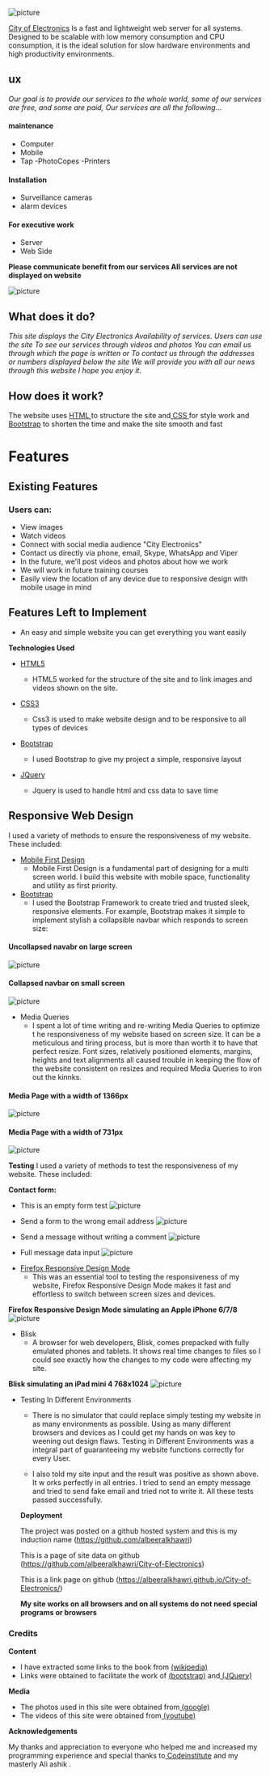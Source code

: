 
![picture](https://a.top4top.net/p_1010vmsd71.jpg)

 <a href="about.html">City of Electronics</a> Is a fast and lightweight web server for all systems.
Designed to be scalable with low memory consumption and CPU consumption,
it is the ideal solution for slow hardware environments and high productivity environments.

## ux 

_Our goal is to provide our services to the whole world,
some of our services are free,
 and some are paid,
Our services are all the following_...

#### maintenance

 - Computer 
 - Mobile 
 - Tap
 -PhotoCopes
 -Printers
#### Installation
- Surveillance cameras
- alarm devices
#### For executive work
- Server 
- Web Side

**Please communicate benefit from our services All services are not displayed on  website**

![picture](https://e.top4top.net/p_101003u4d1.png)

## What does it do?

_This site displays the City Electronics
Availability of services. Users can use the site
To see our services through videos and photos
You can email us through which the page is written or
To contact us through the addresses or numbers displayed below the site
We will provide you with all our news through this website
I hope you enjoy it_.

## How does it work?
The website uses <a href="https://html.com/"> HTML </a> to structure the site
and<a href="https://www.free-css.com"> CSS </a> for style work
and <a href="http://getbootstrap.com/">Bootstrap</a> to shorten the time and make the site smooth and fast

# Features
## Existing Features
### Users can:
- View images
- Watch videos
- Connect with social media audience "City Electronics"
- Contact us directly via phone, email, Skype, WhatsApp and Viper
- In the future, we'll post videos and photos about how we work
- We will work in future training courses
- Easily view the location of any device due to responsive design with mobile usage in mind

## Features Left to Implement

 - An easy and simple website you can get everything you want easily

**Technologies Used**

 * <a href="https://en.wikipedia.org/wiki/HTML5">HTML5</a>
 
    * HTML5 worked for the structure of the site
and to link images and videos shown on the site.

* <a href="https://de.wikipedia.org/wiki/CSS3">CSS3</a>
   * Css3 is used to make website design and to be responsive to
    all types of devices

 * <a href="https://de.wikipedia.org/wiki/Bootstrap_(Framework)/"> Bootstrap </a>
   * I used Bootstrap to give my project a simple,
     responsive layout
* <a href="https://de.wikipedia.org/wiki/JQuery">JQuery</a>

  * Jquery is used to handle html and css data to save time

## Responsive Web Design
I used a variety of methods to ensure the responsiveness of my website.
These included:
* <a href="https://en.ryte.com/wiki/Mobile_First"> Mobile First Design </a>
  * Mobile First Design is a fundamental part of designing for a multi screen world. I build this website with mobile space,
    functionality and utility as first priority.
* <a href="http://getbootstrap.com/">Bootstrap</a>
  * I used the Bootstrap Framework to create tried and trusted sleek,
   responsive elements. For example, Bootstrap makes it simple to implement stylish
   a collapsible navbar which responds to screen size:
  
#### Uncollapsed navabr on large screen
![picture](https://c.top4top.net/p_1000e5l2p1.png)
#### Collapsed navbar on small screen
![picture](https://f.top4top.net/p_1000djdze1.png)
* Media Queries
  * I spent a lot of time writing and re-writing Media Queries to optimize t
   he responsiveness of my website based on screen size. It can be a meticulous and tiring process,
   but is more than worth it to have that perfect resize. Font sizes, relatively positioned elements, 
   margins, heights and text alignments all caused trouble in keeping the flow of the website
   consistent 
   on resizes and required Media Queries to iron out the kinnks. 

#### Media Page with a width of 1366px
![picture](https://b.top4top.net/p_10009ytxe1.png)
#### Media Page with a width of 731px
![picture](https://e.top4top.net/p_10001m2wu1.png)

**Testing**
I used a variety of methods to test the responsiveness of my website. These included:

**Contact form:**

   - This is an empty form test
   ![picture](https://d.top4top.net/p_1011n3e5n1.png)

   - Send a form to the wrong email address
    ![picture](https://b.top4top.net/p_1011qug7j1.png)

   - Send a message without writing a comment
     ![picture](https://e.top4top.net/p_1011g4dtk1.png)

   - Full message data input
     ![picture](https://f.top4top.net/p_1011icqxv1.png)


 * <a href="https://developer.mozilla.org/en-US/docs/Tools/Responsive_Design_Mode">Firefox Responsive Design Mode</a>
   * This was an essential tool to testing the responsiveness of my website, 
    Firefox Responsive Design Mode makes
    it fast and effortless to switch between screen sizes and devices.

**Firefox Responsive Design Mode simulating an Apple iPhone 6/7/8**
![picture](https://a.top4top.net/p_10003ea1h1.png)

* Blisk
  * A browser for web developers, Blisk, comes prepacked with fully emulated phones and tablets.
   It shows real time changes to files so I could see exactly how the changes
   to my code were affecting my site. 

**Blisk simulating an iPad mini 4 768x1024**
![picture](https://f.top4top.net/p_1000rka051.png)

* Testing In Different Environments
  * There is no simulator that could replace simply testing my website in as many 
   environments as possible. Using as many different browsers and devices as I could 
   get my hands on was key to weening out design flaws. Testing in Different Environments
   was a integral part of guaranteeing my website functions 
   correctly for every User.

  * I also told my site input and the result was positive as shown above. It w
  orks perfectly in all entries. I tried to send an empty message and tried to send 
  fake email and tried not to write it. All these tests passed successfully.

  **Deployment**
  
  The project was posted on a github hosted system and this is
  my induction name (https://github.com/albeeralkhawri)
  
  This is a page of site data on github (https://github.com/albeeralkhawri/City-of-Electronics)
  
  This is a link page on github (https://albeeralkhawri.github.io/City-of-Electronics/)
  
  **My site works on all browsers and on all systems do not need special programs or browsers**
 
### Credits

 **Content**
  - I have extracted some links to the book from <a href="https://www.wikipedia.org/"> (wikipedia)</a>
  - Links were obtained to facilitate the work of <a href="http://getbootstrap.com/">(bootstrap)</a> and<a href="https://jquery.com/"> (JQuery)</a>
  
**Media**

- The photos used in this site were obtained from<a href="https://www.google.com/"> (google)</a>
- The videos of this site were obtained from<a href="https://www.youtube.com"> (youtube)</a>

**Acknowledgements**

My thanks and appreciation to everyone who helped me and increased my programming 
experience and special thanks to<a href="https://.codeinstitute.net"> Codeinstitute</a> and my masterly Ali ashik .

 



